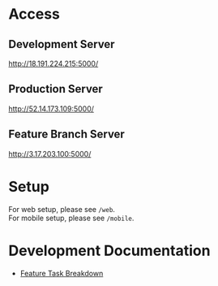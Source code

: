 # Access

## Development Server
http://18.191.224.215:5000/

## Production Server
http://52.14.173.109:5000/

## Feature Branch Server
http://3.17.203.100:5000/

# Setup

For web setup, please see `/web`.  
For mobile setup, please see `/mobile`.

# Development Documentation

- [Feature Task Breakdown](https://docs.google.com/spreadsheets/d/1Of-uKO3uS7N0g9iKk9wQNg0DKotKLKIcH9sKwsX65v8/edit?usp=sharing)
